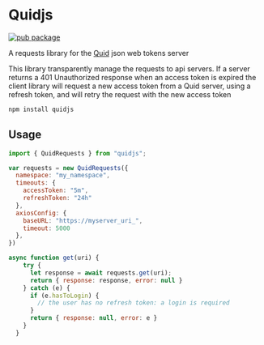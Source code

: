 # Quidjs

[![pub package](https://img.shields.io/npm/v/quidjs)](https://www.npmjs.com/package/quidjs)

A requests library for the [Quid](https://github.com/synw/quid) json web tokens server

This library transparently manage the requests to api servers. If a server returns a 401 Unauthorized response
when an access token is expired the client library will request a new access token from a Quid server, using a refresh
token, and will retry the request with the new access token

```bash
npm install quidjs
```

## Usage

```javascript
import { QuidRequests } from "quidjs";

var requests = new QuidRequests({
  namespace: "my_namespace",
  timeouts: {
    accessToken: "5m",
    refreshToken: "24h"
  },
  axiosConfig: {
    baseURL: "https://myserver_uri_",
    timeout: 5000
  },
})

async function get(uri) {
    try {
      let response = await requests.get(uri);
      return { response: response, error: null }
    } catch (e) {
      if (e.hasToLogin) {
        // the user has no refresh token: a login is required
      }
      return { response: null, error: e }
    }
  }
```


